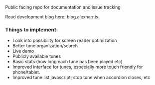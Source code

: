 Public facing repo for documentation and issue tracking

Read development blog here: blog.alexharr.is

### Things to implement:
- Look into possibility for screen reader optimization
- Better tune organization/search
- Live demo
- Publicly available tunes
- Basic stats (how long each tune has been played etc)
- Improved interface for tunes, especially more touch friendly for phone/tablet.
- Improved tune list javascript; stop tune when accordion closes, etc
